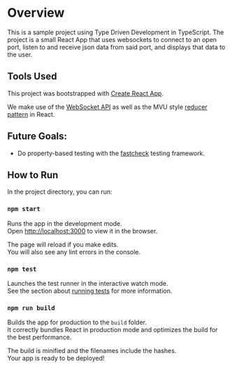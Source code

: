 # Overview

This is a sample project using Type Driven Development in TypeScript. The project is a small React App that uses websockets to connect to an open port, listen to and receive json data from said port, and displays that data to the user.

## Tools Used

This project was bootstrapped with [Create React App](https://github.com/facebook/create-react-app).

We make use of the [WebSocket API](https://developer.mozilla.org/en-US/docs/Web/API/WebSockets_API) as well as the MVU style [reducer pattern](https://blog.logrocket.com/guide-to-react-usereducer-hook/) in React.

## Future Goals:

- Do property-based testing with the [fastcheck](https://github.com/dubzzz/fast-check) testing framework.

## How to Run

In the project directory, you can run:

### `npm start`

Runs the app in the development mode.\
Open [http://localhost:3000](http://localhost:3000) to view it in the browser.

The page will reload if you make edits.\
You will also see any lint errors in the console.

### `npm test`

Launches the test runner in the interactive watch mode.\
See the section about [running tests](https://facebook.github.io/create-react-app/docs/running-tests) for more information.

### `npm run build`

Builds the app for production to the `build` folder.\
It correctly bundles React in production mode and optimizes the build for the best performance.

The build is minified and the filenames include the hashes.\
Your app is ready to be deployed!
